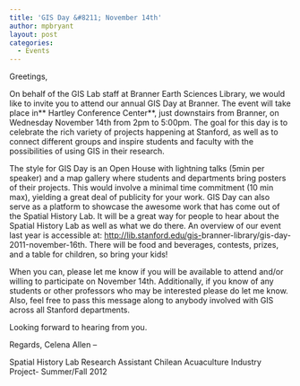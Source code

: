 ```yaml
---
title: 'GIS Day &#8211; November 14th'
author: mpbryant
layout: post
categories:
  - Events
---
```

Greetings,

On behalf of the GIS Lab staff at Branner Earth Sciences Library, we would like to invite you to attend our annual GIS Day at Branner. The event will take place in** Hartley Conference Center**, just downstairs from Branner, on Wednesday November 14th from 2pm to 5:00pm. The goal for this day is to celebrate the rich variety of projects happening at Stanford, as well as to connect different groups and inspire students and faculty with the possibilities of using GIS in their research.

The style for GIS Day is an Open House with lightning talks (5min per speaker) and a map gallery where students and departments bring posters of their projects. This would involve a minimal time commitment (10 min max), yielding a great deal of publicity for your work. GIS Day can also serve as a platform to showcase the awesome work that has come out of the Spatial History Lab. It will be a great way for people to hear about the Spatial History Lab as well as what we do there. An overview of our event last year is accessible at: <a href="http://lib.stanford.edu/gis-branner-library/gis-day-2011-november-16th" target="_blank">http://lib.stanford.edu/gis-<wbr>branner-library/gis-day-2011-<wbr>november-16th</wbr></wbr></a>. There will be food and beverages, contests, prizes, and a table for children, so bring your kids!

When you can, please let me know if you will be available to attend and/or willing to participate on November 14th. Additionally, if you know of any students or other professors who may be interested please do let me know. Also, feel free to pass this message along to anybody involved with GIS across all Stanford departments.

Looking forward to hearing from you.

Regards,
Celena Allen
&#8211;

Spatial History Lab Research Assistant
Chilean Acuaculture Industry Project- Summer/Fall 2012
